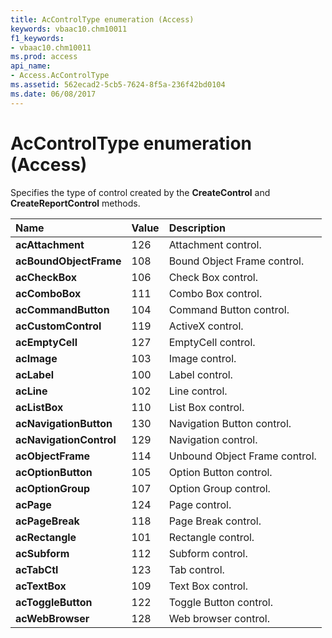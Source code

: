 ```yaml
---
title: AcControlType enumeration (Access)
keywords: vbaac10.chm10011
f1_keywords:
- vbaac10.chm10011
ms.prod: access
api_name:
- Access.AcControlType
ms.assetid: 562ecad2-5cb5-7624-8f5a-236f42bd0104
ms.date: 06/08/2017
---
```



# AcControlType enumeration (Access)

Specifies the type of control created by the  **CreateControl** and **CreateReportControl** methods.



|Name|Value|Description|
|:-----|:-----|:-----|
|**acAttachment**|126|Attachment control.|
|**acBoundObjectFrame**|108|Bound Object Frame control.|
|**acCheckBox**|106|Check Box control.|
|**acComboBox**|111|Combo Box control.|
|**acCommandButton**|104|Command Button control.|
|**acCustomControl**|119|ActiveX control.|
|**acEmptyCell**|127|EmptyCell control.|
|**acImage**|103|Image control.|
|**acLabel**|100|Label control.|
|**acLine**|102|Line control.|
|**acListBox**|110|List Box control.|
|**acNavigationButton**|130|Navigation Button control.|
|**acNavigationControl**|129|Navigation control.|
|**acObjectFrame**|114|Unbound Object Frame control.|
|**acOptionButton**|105|Option Button control.|
|**acOptionGroup**|107|Option Group control.|
|**acPage**|124|Page control.|
|**acPageBreak**|118|Page Break control.|
|**acRectangle**|101|Rectangle control.|
|**acSubform**|112|Subform control.|
|**acTabCtl**|123|Tab control.|
|**acTextBox**|109|Text Box control.|
|**acToggleButton**|122|Toggle Button control.|
|**acWebBrowser**|128|Web browser control.|

